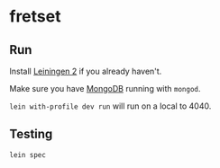 # fretset

## Run

Install [Leiningen 2](https://github.com/technomancy/leiningen) if you already haven't.

Make sure you have [MongoDB](http://www.mongodb.org) running with `mongod`.

`lein with-profile dev run` will run on a local to 4040.

## Testing

`lein spec`
